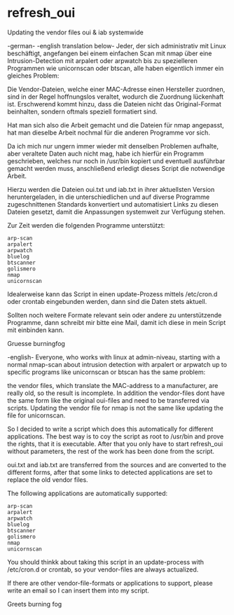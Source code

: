 # refresh_oui
Updating the vendor files oui &amp; iab systemwide

-german- -english translation below-
Jeder, der sich administrativ mit Linux beschäftigt, angefangen bei einem einfachen Scan mit nmap über eine Intrusion-Detection mit arpalert oder arpwatch bis zu spezielleren Programmen wie unicornscan oder btscan, alle haben eigentlich immer ein gleiches Problem:

Die Vendor-Dateien, welche einer MAC-Adresse einen Hersteller zuordnen, sind in der Regel hoffnungslos veraltet, wodurch die Zuordnung lückenhaft ist. Erschwerend kommt hinzu, dass die Dateien nicht das Original-Format beinhalten, sondern oftmals speziell formatiert sind.

Hat man sich also die Arbeit gemacht und die Dateien für nmap angepasst, hat man dieselbe Arbeit nochmal für die anderen Programme vor sich.

Da ich mich nur ungern immer wieder mit denselben Problemen aufhalte, aber veraltete Daten auch nicht mag, habe ich hierfür ein Programm geschrieben, welches nur noch in /usr/bin kopiert und eventuell ausführbar gemacht werden muss, anschließend erledigt dieses Script die notwendige Arbeit.

Hierzu werden die Dateien oui.txt und iab.txt in ihrer aktuellsten Version heruntergeladen, in die unterschiedlichen und auf diverse Programme zugeschnittenen Standards konvertiert und automatisiert Links zu diesen Dateien gesetzt, damit die Anpassungen systemweit zur Verfügung stehen.

Zur Zeit werden die folgenden Programme unterstützt:

    arp-scan
    arpalert
    arpwatch
    bluelog
    btscanner
    golismero
    nmap
    unicornscan

Idealerweise kann das Script in einen update-Prozess mittels /etc/cron.d oder crontab eingebunden werden, dann sind die Daten stets aktuell.

Sollten noch weitere Formate relevant sein oder andere zu unterstützende Programme, dann schreibt mir bitte eine Mail, damit ich diese in mein Script mit einbinden kann.

Gruesse
burningfog

-english-
Everyone, who works with linux at admin-niveau, starting with a normal nmap-scan about intrusion detection with arpalert or arpwatch up to specific programs like unicornscan or btscan has the same problem:

the vendor files, which translate the MAC-address to a manufacturer, are really old, so the result is incomplete. In addition the vendor-files dont have the same form like the original oui-files and need to be transferred via scripts. Updating the vendor file for nmap is not the same like updating the file for unicornscan.

So I decided to write a script which does this automatically for different applications. The best way is to coy the script as root to /usr/bin and prove the rights, that it is executable. After that you only have to start refresh_oui without parameters, the rest of the work has been done from the script.

oui.txt and iab.txt are transferred from the sources and are converted to the different forms, after that some links to detected applications are set to replace the old vendor files.

The following applications are automatically supported:

    arp-scan
    arpalert
    arpwatch
    bluelog
    btscanner
    golismero
    nmap
    unicornscan

You should thinkk about taking this script in an update-process with /etc/cron.d or crontab, so your vendor-files are always actualized.

If there are other vendor-file-formats or applications to support, please write an email so I can insert them into my script.

Greets
burning fog
